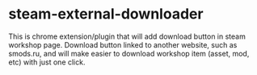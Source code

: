 # steam-external-downloader
This is chrome extension/plugin that will add download button in steam workshop page. Download button linked to another website, such as smods.ru, and will make easier to download workshop item (asset, mod, etc) with just one click. 
